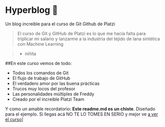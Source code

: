 # Hyperblog 💚
Un blog increible para el curso de Git Github de Platzi

> El curso de Git y GitHub de Platzi es lo que me hacía falta para triplicar mi salario y lanzarme a la industria del tejido de lana sintética con Machine Learning

> - niñita

##En este curso vemos de todo:

* Todos los comandos de Git
* El flujo de trabajo de GitHub
* El verdadero amor por las buena prácticas
* Trucos muy locos del profesor
* Las personalidades múltiples de Freddy
* Creado por el increible Platzi Team

Y como un amable recordatorio: **Este readme.md es un chiste**. Diseñado para el ejemplo. Si llegas acá NO TE LO TOMES EN SERIO y mejor ve [a ver el curso](http://https://www.google.com/search?q=caiste&sxsrf=ALeKk03vIuKMnompx0h2GAEiIzfIDy-iJQ:1609398151687&source=lnms&tbm=isch&sa=X&ved=2ahUKEwjgnIip0_ftAhVEILkGHd0kCmcQ_AUoAXoECBQQAw&biw=1536&bih=722#imgrc=QhcvPq7oLNPuEM "a ver el curso")]